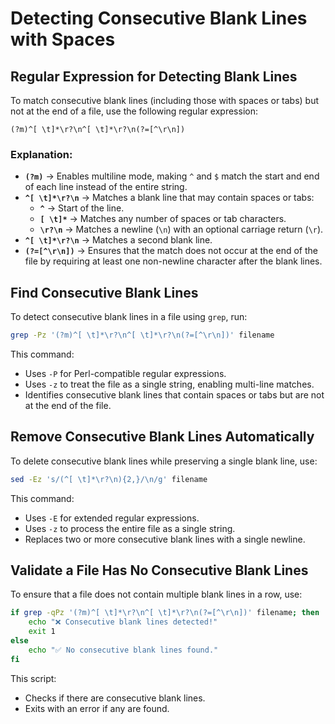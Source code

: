 # **Detecting Consecutive Blank Lines with Spaces**

## Regular Expression for Detecting Blank Lines

To match consecutive blank lines (including those with spaces or tabs) but not at the end of a file, use the following
regular expression:

```
(?m)^[ \t]*\r?\n^[ \t]*\r?\n(?=[^\r\n])
```

### Explanation:

- **`(?m)`** → Enables multiline mode, making `^` and `$` match the start and end of each line instead of the entire
  string.
- **`^[ \t]*\r?\n`** → Matches a blank line that may contain spaces or tabs:
    - **`^`** → Start of the line.
    - **`[ \t]*`** → Matches any number of spaces or tab characters.
    - **`\r?\n`** → Matches a newline (`\n`) with an optional carriage return (`\r`).
- **`^[ \t]*\r?\n`** → Matches a second blank line.
- **`(?=[^\r\n])`** → Ensures that the match does not occur at the end of the file by requiring at least one non-newline
  character after the blank lines.

## Find Consecutive Blank Lines

To detect consecutive blank lines in a file using `grep`, run:

```sh
grep -Pz '(?m)^[ \t]*\r?\n^[ \t]*\r?\n(?=[^\r\n])' filename
```

This command:

- Uses `-P` for Perl-compatible regular expressions.
- Uses `-z` to treat the file as a single string, enabling multi-line matches.
- Identifies consecutive blank lines that contain spaces or tabs but are not at the end of the file.

## Remove Consecutive Blank Lines Automatically

To delete consecutive blank lines while preserving a single blank line, use:

```sh
sed -Ez 's/(^[ \t]*\r?\n){2,}/\n/g' filename
```

This command:

- Uses `-E` for extended regular expressions.
- Uses `-z` to process the entire file as a single string.
- Replaces two or more consecutive blank lines with a single newline.

## Validate a File Has No Consecutive Blank Lines

To ensure that a file does not contain multiple blank lines in a row, use:

```sh
if grep -qPz '(?m)^[ \t]*\r?\n^[ \t]*\r?\n(?=[^\r\n])' filename; then
    echo "❌ Consecutive blank lines detected!"
    exit 1
else
    echo "✅ No consecutive blank lines found."
fi
```

This script:

- Checks if there are consecutive blank lines.
- Exits with an error if any are found.
